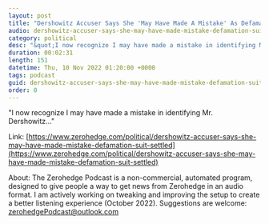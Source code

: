 ```yaml
---
layout: post
title: "Dershowitz Accuser Says She 'May Have Made A Mistake' As Defamation Suit Is Settled"
audio: dershowitz-accuser-says-she-may-have-made-mistake-defamation-suit-settled-0
category: political
desc: "&quot;I now recognize I may have made a mistake in identifying Mr. Dershowitz...&quot;"
duration: 00:02:31
length: 151
datetime: Thu, 10 Nov 2022 01:20:00 +0000
tags: podcast
guid: dershowitz-accuser-says-she-may-have-made-mistake-defamation-suit-settled-0
order: 0
---
```

&quot;I now recognize I may have made a mistake in identifying Mr. Dershowitz...&quot;

Link: [https://www.zerohedge.com/political/dershowitz-accuser-says-she-may-have-made-mistake-defamation-suit-settled](https://www.zerohedge.com/political/dershowitz-accuser-says-she-may-have-made-mistake-defamation-suit-settled)

About: The Zerohedge Podcast is a non-commercial, automated program, designed to give people a way to get news from Zerohedge in an audio format.  I am actively working on tweaking and improving the setup to create a better listening experience (October 2022).  Suggestions are welcome: [zerohedgePodcast@outlook.com](mailto:zerohedgePodcast@outlook.com)